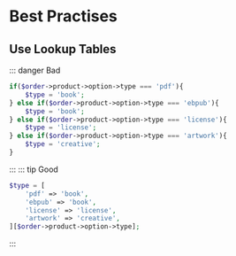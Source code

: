 # Best Practises

## Use Lookup Tables

::: danger Bad

```php
if($order->product->option->type === 'pdf'){
    $type = 'book';
} else if($order->product->option->type === 'ebpub'){
    $type = 'book';
} else if($order->product->option->type === 'license'){
    $type = 'license';
} else if($order->product->option->type === 'artwork'){
    $type = 'creative';
}
```

:::
::: tip Good

```php
$type = [
    'pdf' => 'book',
    'ebpub' => 'book',
    'license' => 'license',
    'artwork' => 'creative',
][$order->product->option->type];
```

:::

